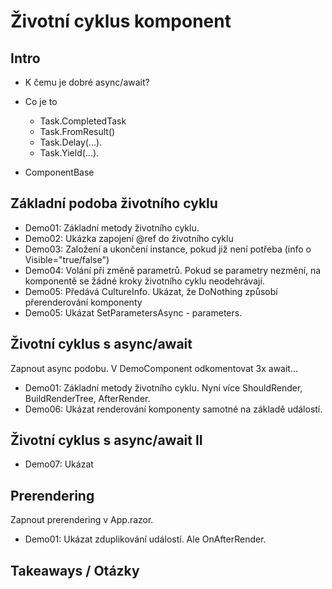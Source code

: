 ﻿# Životní cyklus komponent

## Intro
* K čemu je dobré async/await?
* Co je to
    * Task.CompletedTask
    * Task.FromResult()
    * Task.Delay(...).
    * Task.Yield(...).

* ComponentBase

## Základní podoba životního cyklu
* Demo01: Základní metody životního cyklu.
* Demo02: Ukázka zapojení @ref do životního cyklu
* Demo03: Založení a ukončení instance, pokud již není potřeba (info o Visible="true/false") 
* Demo04: Volání při změně parametrů. Pokud se parametry nezmění, na komponentě se žádné kroky životního cyklu neodehrávají.
* Demo05: Předává CultureInfo. Ukázat, že DoNothing způsobí přerenderování komponenty
* Demo05: Ukázat SetParametersAsync - parameters.

## Životní cyklus s async/await

Zapnout async podobu.
V DemoComponent odkomentovat 3x await...

* Demo01: Základní metody životního cyklu. Nyní více ShouldRender, BuildRenderTree, AfterRender.
* Demo06: Ukázat renderování komponenty samotné na základě událostí.

## Životní cyklus s async/await II

* Demo07: Ukázat 

## Prerendering

Zapnout prerendering v App.razor.

* Demo01: Ukázat zduplikování událostí. Ale OnAfterRender.

## Takeaways / Otázky